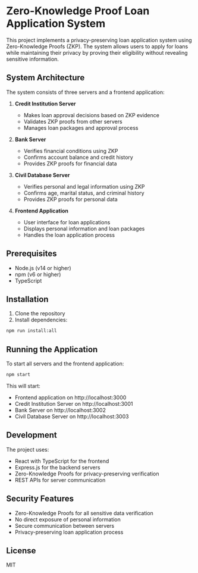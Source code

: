 # Zero-Knowledge Proof Loan Application System

This project implements a privacy-preserving loan application system using Zero-Knowledge Proofs (ZKP). The system allows users to apply for loans while maintaining their privacy by proving their eligibility without revealing sensitive information.

## System Architecture

The system consists of three servers and a frontend application:

1. **Credit Institution Server**
   - Makes loan approval decisions based on ZKP evidence
   - Validates ZKP proofs from other servers
   - Manages loan packages and approval process

2. **Bank Server**
   - Verifies financial conditions using ZKP
   - Confirms account balance and credit history
   - Provides ZKP proofs for financial data

3. **Civil Database Server**
   - Verifies personal and legal information using ZKP
   - Confirms age, marital status, and criminal history
   - Provides ZKP proofs for personal data

4. **Frontend Application**
   - User interface for loan applications
   - Displays personal information and loan packages
   - Handles the loan application process

## Prerequisites

- Node.js (v14 or higher)
- npm (v6 or higher)
- TypeScript

## Installation

1. Clone the repository
2. Install dependencies:
```bash
npm run install:all
```

## Running the Application

To start all servers and the frontend application:

```bash
npm start
```

This will start:
- Frontend application on http://localhost:3000
- Credit Institution Server on http://localhost:3001
- Bank Server on http://localhost:3002
- Civil Database Server on http://localhost:3003

## Development

The project uses:
- React with TypeScript for the frontend
- Express.js for the backend servers
- Zero-Knowledge Proofs for privacy-preserving verification
- REST APIs for server communication

## Security Features

- Zero-Knowledge Proofs for all sensitive data verification
- No direct exposure of personal information
- Secure communication between servers
- Privacy-preserving loan application process

## License

MIT 